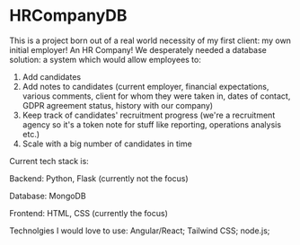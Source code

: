 # HRCompanyDB

This is a project born out of a real world necessity of my first client: my own initial employer! An HR Company!
We desperately needed a database solution: a system which would allow employees to:

1) Add candidates
2) Add notes to candidates (current employer, financial expectations, various comments, client for whom they were taken in, dates of contact, GDPR agreement status, history with our company)
3) Keep track of candidates' recruitment progress (we're a recruitment agency so it's a token note for stuff like reporting, operations analysis etc.)
4) Scale with a big number of candidates in time


Current tech stack is:

Backend: Python, Flask (currently not the focus)

Database: MongoDB 

Frontend: HTML, CSS (currently the focus)

Technolgies I would love to use: Angular/React; Tailwind CSS; node.js; 